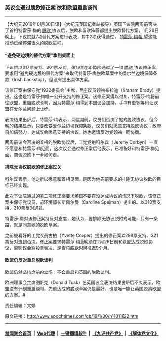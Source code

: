 ### 英议会通过脱欧修正案 欲和欧盟重启谈判
------------------------

<p>
 【大纪元2019年01月30日讯】（大纪元英国记者站报导）英国下议院两周前否决了首相特雷莎·梅的
 <a href="http://www.epochtimes.com/gb/tag/%E8%84%B1%E6%AC%A7.html">
  脱欧
 </a>
 协议后，脱欧和留欧阵营都提出脱欧替代方案，1月29日晚上，下议院就7项替代方案进行表决，其中2项获得通过，
 <a href="http://www.epochtimes.com/gb/tag/%E7%89%B9%E9%9B%B7%E8%8E%8E%C2%B7%E6%A2%85%E5%B8%8C.html">
  特雷莎·梅希
 </a>
 望这能推动已经停滞很久的脱欧进程。
</p>
<h4>
 “避免硬边境的替代方案”拿到桌面上
</h4>
<p>
 下议院以317票支持、301票反对，仅16票差距惊险通过了一项
 <a href="http://www.epochtimes.com/gb/tag/%E8%84%B1%E6%AC%A7.html">
  脱欧
 </a>
 协议修正案，要求用“避免硬边境的替代方案”来取代特雷莎·梅脱欧草案中的爱尔兰边境保障条款（Irish backstop），但没有提出具体方案。
</p>
<p>
 该修正案由保守党“1922委员会”主席，后座议员领袖布拉迪（Graham Brady）提出。这也是特雷莎·梅唯一公开支持的修正案。该修正案得以过关，特雷莎·梅将前往欧盟，重启脱欧谈判，因为特雷莎·梅得到本国议会加持，手中有更多筹码让欧盟在爱尔兰问题上让步。
</p>
<p>
 表决结果出炉后，特雷莎·梅表示，两星期前，议员们否决了她的脱欧协议，但今晚的结果显示，只要改变爱尔兰边境保障条款，议员们就愿意支持脱欧协议；政府将加倍努力，达成议会愿意支持的协议，她也邀请反对党领袖一同协商。
</p>
<p>
 两周前议会否决的首相的脱欧协议后，工党党魁科尔宾（Jeremy Corbyn）一直不愿意和特雷莎·梅见面，这次议会通过修正案后他表示，已准备好和特雷莎·梅见面，商谈脱欧下一步如何走。
</p>
<h4>
 排除无协议脱欧的修正案过关
</h4>
<p>
 科尔宾表示，他之所以愿意和首相见面，是因为他先前要求的排除无协议脱欧的目标已经实现。
</p>
<p>
 此次下议院通过的第二项修正案要求英国不要在没达成协议的情况下脱欧，该修正案由保守党议员，前环境部长斯佩尔曼（Caroline Spelman）提出的。以318票支持、310票反对通过。
</p>
<p>
 特雷莎·梅对该修正案持反对态度，她认为，要排除无协议脱欧的可能，只有一条路，就是同意她的脱欧草案。
</p>
<p>
 之前被看好的工党议员古柏（Yvette Cooper）提出的修正案以298票支持、321票反对遭到否决。修正案要求特雷莎·梅最晚须在2月26日前和欧盟达成脱欧协议，否则议会将投票表决，是否将脱欧时间推迟9个月。
</p>
<h4>
 欧盟仍反对重启脱欧谈判
</h4>
<p>
 欧盟仍然坚持之前的立场：不会重启和英国的脱欧谈判。
</p>
<p>
 欧洲理事会主席图斯克（Donald Tusk）在英国议会表决结果出炉后不久表示，欧盟没有计划重启谈判，先前达成的脱欧草案仍是最好、也是唯一能让英国脱离欧盟的方案。#
</p>
<p>
 责任编辑：文婧
</p>

原文链接：http://www.epochtimes.com/gb/19/1/30/n11011622.htm


------------------------
#### [禁闻聚合首页](https://github.com/gfw-breaker/banned-news/blob/master/README.md) &nbsp;|&nbsp; [Web代理](https://github.com/gfw-breaker/open-proxy/blob/master/README.md) &nbsp;|&nbsp; [一键翻墙软件](https://github.com/gfw-breaker/nogfw/blob/master/README.md) &nbsp;|&nbsp; [《九评共产党》](https://github.com/gfw-breaker/9ping.md/blob/master/README.md#九评之一评共产党是什么) &nbsp;|&nbsp; [《解体党文化》](https://github.com/gfw-breaker/jtdwh.md/blob/master/README.md#绪论)